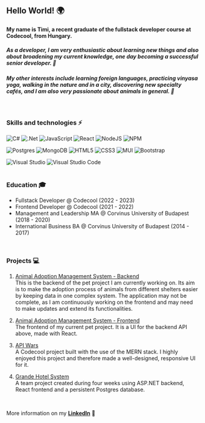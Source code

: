 ## Hello World! 🌍

#### My name is Timi, a recent graduate of the fullstack developer course at Codecool, from Hungary. 
##### As a developer, I am very enthusiastic about learning new things and also about broadening my current knowledge, one day becoming a successful senior developer. 🙂  
##### My other interests include learning foreign languages, practicing vinyasa yoga, walking in the nature and in a city, discovering new specialty cafés, and I am also very passionate about animals in general. 🐾  
<br>

### Skills and technologies ⚡  
![C#](https://img.shields.io/badge/c%23-%23239120.svg?style=for-the-badge&logo=c-sharp&logoColor=white)
![.Net](https://img.shields.io/badge/.NET-5C2D91?style=for-the-badge&logo=.net&logoColor=white)
![JavaScript](https://img.shields.io/badge/javascript-%23323330.svg?style=for-the-badge&logo=javascript&logoColor=%23F7DF1E)
![React](https://img.shields.io/badge/react-%2320232a.svg?style=for-the-badge&logo=react&logoColor=%2361DAFB)
![NodeJS](https://img.shields.io/badge/node.js-6DA55F?style=for-the-badge&logo=node.js&logoColor=white)
![NPM](https://img.shields.io/badge/NPM-%23CB3837.svg?style=for-the-badge&logo=npm&logoColor=white)

![Postgres](https://img.shields.io/badge/postgres-%23316192.svg?style=for-the-badge&logo=postgresql&logoColor=white)
![MongoDB](https://img.shields.io/badge/MongoDB-%234ea94b.svg?style=for-the-badge&logo=mongodb&logoColor=white)
![HTML5](https://img.shields.io/badge/html5-%23E34F26.svg?style=for-the-badge&logo=html5&logoColor=white)
![CSS3](https://img.shields.io/badge/css3-%231572B6.svg?style=for-the-badge&logo=css3&logoColor=white)
![MUI](https://img.shields.io/badge/MUI-%230081CB.svg?style=for-the-badge&logo=mui&logoColor=white)
![Bootstrap](https://img.shields.io/badge/bootstrap-%238511FA.svg?style=for-the-badge&logo=bootstrap&logoColor=white)

![Visual Studio](https://img.shields.io/badge/Visual%20Studio-5C2D91.svg?style=for-the-badge&logo=visual-studio&logoColor=white)
![Visual Studio Code](https://img.shields.io/badge/Visual%20Studio%20Code-0078d7.svg?style=for-the-badge&logo=visual-studio-code&logoColor=white)  
<br>

### Education 🎓  
- Fullstack Developer @ Codecool (2022 - 2023)  
- Frontend Developer @ Codecool (2021 - 2022)  
- Management and Leadership MA @ Corvinus University of Budapest (2018 - 2020)  
- International Business BA @ Corvinus University of Budapest (2014 - 2017)  
<br>
 
### Projects :computer:  
1. [Animal Adoption Management System - Backend](https://github.com/timigyurina/Animal_Adoption_Management_System_Backend)  
This is the backend of the pet project I am currently working on. Its aim is to make the adoption process of animals from different shelters easier by keeping data in one complex system.
The application may not be complete, as I am continuously working on the frontend and may need to make updates and extend its functionalities.  

1. [Animal Adoption Management System - Frontend](https://github.com/timigyurina/animal_adoption_management_system_frontend)  
The frontend of my current pet project. It is a UI for the backend API above, made with React.

2. [API Wars](https://github.com/CodecoolGlobal/api-wars-react-timigyurina)  
A Codecool project built with the use of the MERN stack. I highly enjoyed this project and therefore made a well-designed, responsive UI for it.

3. [Grande Hotel System](https://github.com/timigyurina/el-proyecte-grande)  
A team project created during four weeks using ASP.NET backend, React frontend and a persistent Postgres database.  
<br>

More information on my **[LinkedIn](https://www.linkedin.com/in/timea-gyurina/)** 🚀


<!--
**timigyurina/timigyurina** is a ✨ _special_ ✨ repository because its `README.md` (this file) appears on your GitHub profile.

Here are some ideas to get you started:

- 🔭 I’m currently working on ...
- 🌱 I’m currently learning ...
- 👯 I’m looking to collaborate on ...
- 🤔 I’m looking for help with ...
- 💬 Ask me about ...
- 📫 How to reach me: ...
- 😄 Pronouns: ...
- ⚡ Fun fact: ...
-->
